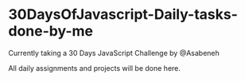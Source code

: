 # 30DaysOfJavascript-Daily-tasks-done-by-me

Currently taking a 30 Days JavaScript Challenge by @Asabeneh

All daily assignments and projects will be done here.
